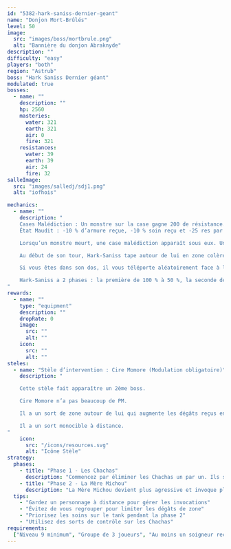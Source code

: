 ```yaml
---
id: "5382-hark-saniss-dernier-geant"
name: "Donjon Mort-Brûlés"
level: 50
image:
  src: "images/boss/mortbrule.png"
  alt: "Bannière du donjon Abraknyde"
description: ""
difficulty: "easy"
players: "both"
region: "Astrub"
boss: "Hark Saniss Dernier géant"
modulated: true
bosses:
  - name: ""
    description: ""
    hp: 2560
    masteries:
      water: 321
      earth: 321
      air: 0
      fire: 321
    resistances:
      water: 39
      earth: 39
      air: 24
      fire: 32
salleImage:
  src: "images/salledj/sdj1.png"
  alt: "iofhois"

mechanics:
  - name: ""
    description: " 
    Cases Malédiction : Un monstre sur la case gagne 200 de résistance. Marcher sur les cases les enlève mais vous applique un état « Maudit ».
    État Maudit : -10 % d’armure reçue, -10 % soin reçu et -25 res par état. Niveau 5 maximum (jusqu’à -50 % armure/soin reçu et -125 res max).

    Lorsqu’un monstre meurt, une case malédiction apparaît sous eux. Une croix de taille 1 pour les Défunéraires. Au début de leur tour, les monstres font apparaître une croix de case malédiction sous eux.

    Au début de son tour, Hark-Saniss tape autour de lui en zone colère de 4, et pose des cases malédictions partout autour de lui. Il possède -200 de résistances dos, tape en étoile de 1 à distance.

    Si vous êtes dans son dos, il vous téléporte aléatoirement face à lui en vous infligeant énormément de dégâts.

    Hark-Saniss a 2 phases : la première de 100 % à 50 %, la seconde de 50 % à 0 %. Il n’y a aucune différence de stratégie entre les deux phases, simplement qu’il réinvoque 3 monstres à son tour de jeu et ne peut pas être tué avant son tour de jeu.
"
rewards:
  - name: ""
    type: "equipment"
    description: ""
    dropRate: 0
    image:
      src: ""
      alt: ""
    icon:
      src: ""
      alt: ""
steles:
  - name: "Stèle d’intervention : Cire Momore (Modulation obligatoire)"
    description: "

    Cette stèle fait apparaître un 2ème boss.

    Cire Momore n’a pas beaucoup de PM.

    Il a un sort de zone autour de lui qui augmente les dégâts reçus en permanence.

    Il a un sort monocible à distance.
"
    icon:
      src: "/icons/resources.svg"
      alt: "Icône Stèle"
strategy:
  phases:
    - title: "Phase 1 - Les Chachas"
      description: "Commencez par éliminer les Chachas un par un. Ils sont faibles individuellement mais peuvent être dangereux en groupe. Concentrez vos attaques sur un seul Chacha à la fois."
    - title: "Phase 2 - La Mère Michou"
      description: "La Mère Michou devient plus agressive et invoque plus fréquemment des Chachas. Elle utilise des attaques de zone qui peuvent étourdir. Gardez vos distances et éliminez les Chachas invoqués rapidement."
  tips:
    - "Gardez un personnage à distance pour gérer les invocations"
    - "Évitez de vous regrouper pour limiter les dégâts de zone"
    - "Priorisez les soins sur le tank pendant la phase 2"
    - "Utilisez des sorts de contrôle sur les Chachas"
requirements:
  ["Niveau 9 minimum", "Groupe de 3 joueurs", "Au moins un soigneur recommandé"]
---
```

